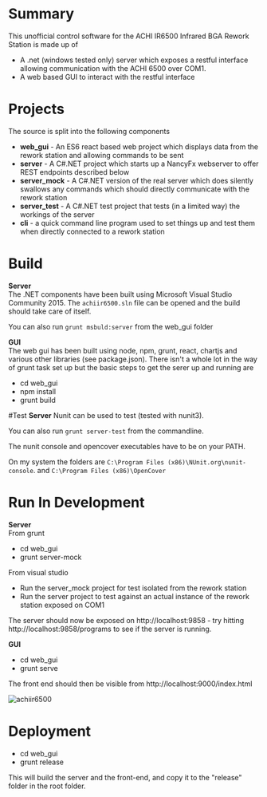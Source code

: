 # Summary
This unofficial control software for the ACHI IR6500 Infrared BGA Rework Station is made up of
* A .net (windows tested only) server which exposes a restful interface allowing communication with the ACHI 6500 over
COM1.
* A web based GUI to interact with the restful interface

# Projects
The source is split into the following components
* **web_gui** - An ES6 react based web project which displays data from the rework station  and allowing commands to be
sent
* **server** - A C#.NET project which starts up a NancyFx webserver to offer REST endpoints described below
* **server_mock** - A C#.NET version of the real server which does silently swallows any commands which should directly
communicate with the rework station
* **server_test** - A C#.NET test project that tests (in a limited way) the workings of the server
* **cli** - a quick command line program used to set things up and test them when directly connected to a rework station

# Build
**Server**  
The .NET components have been built using Microsoft Visual Studio Community 2015.  The `achiir6500.sln` file can be
opened and the build should take care of itself.

You can also run `grunt msbuld:server` from the web_gui folder

**GUI**  
The web gui has been built using node, npm, grunt, react, chartjs and various other libraries (see package.json). There
isn't a whole lot in the way of grunt task set up but the basic steps to get the serer up and running are
* cd web_gui
* npm install
* grunt build

#Test
**Server**
Nunit can be used to test (tested with nunit3).

You can also run `grunt server-test` from the commandline.

The nunit console and opencover executables have to be on your PATH.

On my system the folders are `C:\Program Files (x86)\NUnit.org\nunit-console`. and `C:\Program Files (x86)\OpenCover`

# Run In Development
**Server**  
From grunt
* cd web_gui
* grunt server-mock

From visual studio
* Run the server_mock project for test isolated from the rework station
* Run the server project to test against an actual instance of the rework station exposed on COM1  

The server should now be exposed on http://localhost:9858 - try hitting http://localhost:9858/programs to see if the
server is running.

**GUI**  
* cd web_gui
* grunt serve

The front end should then be visible from http://localhost:9000/index.html

![achiir6500](https://cloud.githubusercontent.com/assets/6697040/14029172/8d200044-f1f8-11e5-88aa-75863bff3aac.PNG)

# Deployment
* cd web_gui
* grunt release

This will build the server and the front-end, and copy it to the "release" folder in the root folder.
